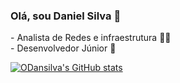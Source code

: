 ### Olá, sou Daniel Silva :wave:
<span>- Analista de Redes e infraestrutura</span> :student:<br/>
<span>- Desenvolvedor Júnior</span> :baby:

[![ODansilva's GitHub stats](https://github-readme-stats.vercel.app/api?username=ODansilva&count_private=true&show_icons=true&theme=midnight-purple)](https://github.com/ODansilva/github-readme-stats)
